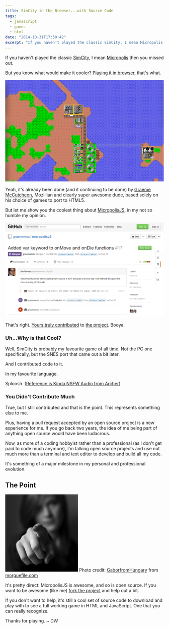 ```yaml
---
title: SimCity in the Browser...with Source Code
tags:
  - javascript
  - games
  - html
date: "2014-10-31T17:50:42"
excerpt: "If you haven't played the classic SimCity, I mean Micropolis then you missed out."
---
```


[1]: micropolisjs-city.png
[2]: micropolisjs-pullrequest.PNG
[3]: file54531acb193b9.jpg

If you haven't played the classic [SimCity](http://www.simcity.com/en_US/product/simcity-classic), I mean [Micropolis](https://code.google.com/p/micropolis/) then you missed out.

But you know what would make it cooler? [Playing it in browser](http://micropolisjs.graememcc.co.uk/), that's what.

![1]

Yeah, it's already been done (and it continuing to be done) by [Graeme McCutcheon](http://www.graememcc.co.uk/), Mozillian and clearly super awesome dude, based solely on his choice of games to port to HTML5.

But let me show you the coolest thing about [MicropolisJS](http://micropolisjs.graememcc.co.uk/), in my not so humble my opinion.

![2]

That's right. [Yours truly contributed](https://github.com/graememcc/micropolisJS/pull/17) to [the project](https://github.com/graememcc/micropolisJS). Booya.

### Uh...Why is that Cool?

Well, SimCity is probably my favourite game of all time. Not the PC one specifically, but the SNES port that came out a bit later.

And I contributed code to it.

In my favourite language.

Sploosh. ([Reference is Kinda NSFW Audio from Archer](http://youtu.be/HC1NqZvY_lA?t=6s))

### You Didn't Contribute Much

True, but I still contributed and that is the point. This represents something else to me.

Plus, having a pull request accepted by an open source project is a new experience for me. If you go back two years, the idea of me being part of anything open source would have been ludacrous.

Now, as more of a coding hobbyist rather than a professional (as I don't get paid to code much anymore), I'm talking open source projects and use not much more than a terminal and text editor to develop and build all my code.

It's something of a major milestone in my personal and professional evolution.

## The Point

![3]
Photo credit: [GaborfromHungary](http://www.morguefile.com/creative/GaborfromHungary) from [morguefile.com](http://www.morguefile.com/)

It's pretty direct: MicropolisJS is awesome, and so is open source. If you want to be awesome (like me) [fork the project](https://github.com/graememcc/micropolisJS) and help out a bit.

If you don't want to help, it's still a cool set of source code to download and play with to see a full working game in HTML and JavaScript. One that you can really recognize.

Thanks for playing. ~ DW